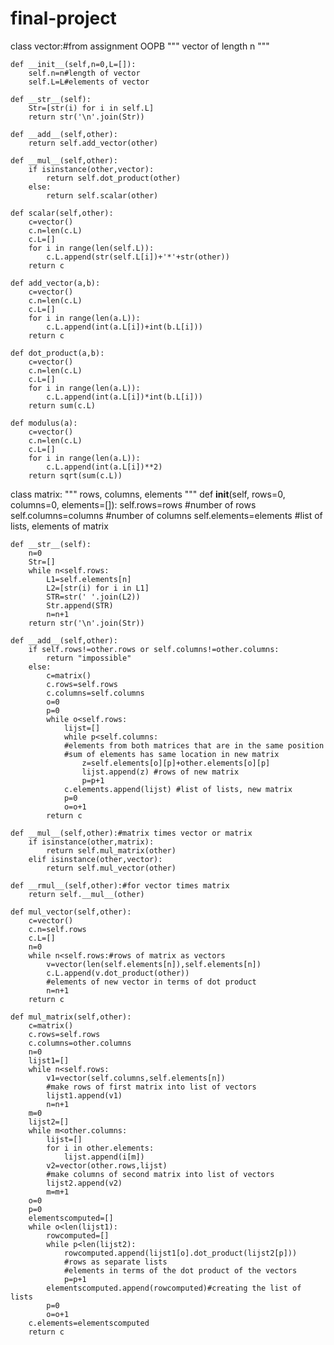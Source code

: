 # final-project
class vector:#from assignment OOPB
    """
    vector of length n
    """

    def __init__(self,n=0,L=[]):
        self.n=n#length of vector
        self.L=L#elements of vector

    def __str__(self):
        Str=[str(i) for i in self.L]
        return str('\n'.join(Str))

    def __add__(self,other):
        return self.add_vector(other)

    def __mul__(self,other):
        if isinstance(other,vector):
            return self.dot_product(other)
        else:
            return self.scalar(other)
        
    def scalar(self,other):
        c=vector()
        c.n=len(c.L)
        c.L=[]
        for i in range(len(self.L)):
            c.L.append(str(self.L[i])+'*'+str(other))
        return c

    def add_vector(a,b):
        c=vector()
        c.n=len(c.L)
        c.L=[]
        for i in range(len(a.L)):
            c.L.append(int(a.L[i])+int(b.L[i]))
        return c

    def dot_product(a,b):
        c=vector()
        c.n=len(c.L)
        c.L=[]
        for i in range(len(a.L)):
            c.L.append(int(a.L[i])*int(b.L[i]))
        return sum(c.L)

    def modulus(a):
        c=vector()
        c.n=len(c.L)
        c.L=[]
        for i in range(len(a.L)):
            c.L.append(int(a.L[i])**2)
        return sqrt(sum(c.L))

class matrix:
    """
    rows, columns, elements
    """
    def __init__(self, rows=0, columns=0, elements=[]):
        self.rows=rows #number of rows
        self.columns=columns #number of columns
        self.elements=elements #list of lists, elements of matrix

    def __str__(self):
        n=0
        Str=[]
        while n<self.rows:
            L1=self.elements[n]
            L2=[str(i) for i in L1]
            STR=str(' '.join(L2))
            Str.append(STR)
            n=n+1
        return str('\n'.join(Str))

    def __add__(self,other):
        if self.rows!=other.rows or self.columns!=other.columns:
            return "impossible"
        else:
            c=matrix()
            c.rows=self.rows
            c.columns=self.columns
            o=0
            p=0
            while o<self.rows:
                lijst=[]
                while p<self.columns:
                #elements from both matrices that are in the same position
                #sum of elements has same location in new matrix
                    z=self.elements[o][p]+other.elements[o][p]
                    lijst.append(z) #rows of new matrix
                    p=p+1
                c.elements.append(lijst) #list of lists, new matrix
                p=0
                o=o+1
            return c
 
    def __mul__(self,other):#matrix times vector or matrix
        if isinstance(other,matrix):
            return self.mul_matrix(other)
        elif isinstance(other,vector):
            return self.mul_vector(other)

    def __rmul__(self,other):#for vector times matrix
        return self.__mul__(other)

    def mul_vector(self,other):
        c=vector()
        c.n=self.rows
        c.L=[]
        n=0
        while n<self.rows:#rows of matrix as vectors
            v=vector(len(self.elements[n]),self.elements[n])
            c.L.append(v.dot_product(other))
            #elements of new vector in terms of dot product
            n=n+1
        return c

    def mul_matrix(self,other):
        c=matrix()
        c.rows=self.rows
        c.columns=other.columns
        n=0
        lijst1=[]
        while n<self.rows:
            v1=vector(self.columns,self.elements[n])
            #make rows of first matrix into list of vectors
            lijst1.append(v1)
            n=n+1
        m=0
        lijst2=[]
        while m<other.columns:
            lijst=[]
            for i in other.elements:
                lijst.append(i[m])
            v2=vector(other.rows,lijst)
            #make columns of second matrix into list of vectors
            lijst2.append(v2)
            m=m+1
        o=0
        p=0
        elementscomputed=[]
        while o<len(lijst1):
            rowcomputed=[]
            while p<len(lijst2):
                rowcomputed.append(lijst1[o].dot_product(lijst2[p]))
                #rows as separate lists
                #elements in terms of the dot product of the vectors
                p=p+1
            elementscomputed.append(rowcomputed)#creating the list of lists
            p=0
            o=o+1
        c.elements=elementscomputed
        return c
